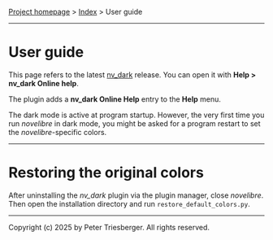 [Project homepage](https://github.com/peter88213/nv_dark) > [Index](../) > User guide

---

# User guide

This page refers to the latest 
[nv_dark](https://github.com/peter88213/nv_dark/) release.
You can open it with **Help > nv_dark Online help**.

The plugin adds a **nv_dark Online Help** entry to the **Help** menu. 

The dark mode is active at program startup. 
However, the very first time you run *novelibre* in dark mode, 
you might be asked for a program restart to set the 
*novelibre*-specific colors. 

---

# Restoring the original colors

After uninstalling the *nv_dark* plugin via the plugin manager, close *novelibre*.
Then open the installation directory and run `restore_default_colors.py`. 

---

Copyright (c) 2025 by Peter Triesberger. All rights reserved.
